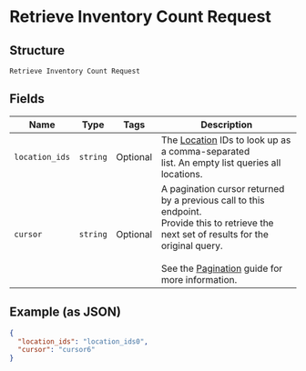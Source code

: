 
# Retrieve Inventory Count Request

## Structure

`Retrieve Inventory Count Request`

## Fields

| Name | Type | Tags | Description |
|  --- | --- | --- | --- |
| `location_ids` | `string` | Optional | The [Location](entity:Location) IDs to look up as a comma-separated<br>list. An empty list queries all locations. |
| `cursor` | `string` | Optional | A pagination cursor returned by a previous call to this endpoint.<br>Provide this to retrieve the next set of results for the original query.<br><br>See the [Pagination](https://developer.squareup.com/docs/working-with-apis/pagination) guide for more information. |

## Example (as JSON)

```json
{
  "location_ids": "location_ids0",
  "cursor": "cursor6"
}
```

